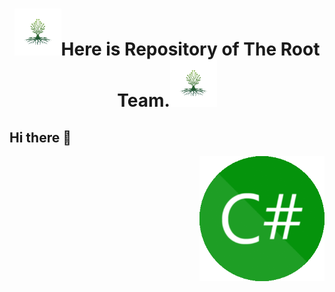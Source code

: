 <h1 align="center" ><img src="https://github.com/rootteam2020/rootteam2020/blob/master/root.png" height="75"/>Here is Repository of The Root Team.<img src="https://github.com/rootteam2020/rootteam2020/blob/master/root.png" height="75"/></h1>

<h2>Hi there 👋</h2> 

<img align="right" src="https://github.com/rootteam2020/rootteam2020/blob/master/tools.gif" alt="tools" width="200" height="200" align="right" style="max-width:100%;">

<!--
**rootteam2020/rootteam2020** is a ✨ _special_ ✨ repository because its `README.md` (this file) appears on your GitHub profile.

Here are some ideas to get you started:

- 🔭 I’m currently working on ...
- 🌱 I’m currently learning ...
- 👯 I’m looking to collaborate on ...
- 🤔 I’m looking for help with ...
- 💬 Ask me about ...
- 📫 How to reach me: ...
- 😄 Pronouns: ...
- ⚡ Fun fact: ...
-->
